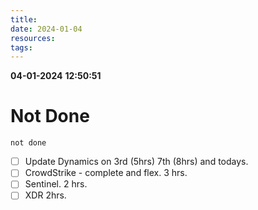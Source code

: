 ```yaml
---
title: 
date: 2024-01-04
resources: 
tags:
---
```


**04-01-2024**
**12:50:51**
# Not Done

```tasks
not done
```

- [ ] Update Dynamics on 3rd (5hrs) 7th (8hrs) and todays.
- [ ] CrowdStrike - complete and flex. 3 hrs.
- [ ] Sentinel. 2 hrs.
- [ ] XDR 2hrs.